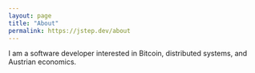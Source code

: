 ```yaml
---
layout: page
title: "About"
permalink: https://jstep.dev/about
---
```


I am a software developer interested in Bitcoin, distributed systems, and Austrian economics.
